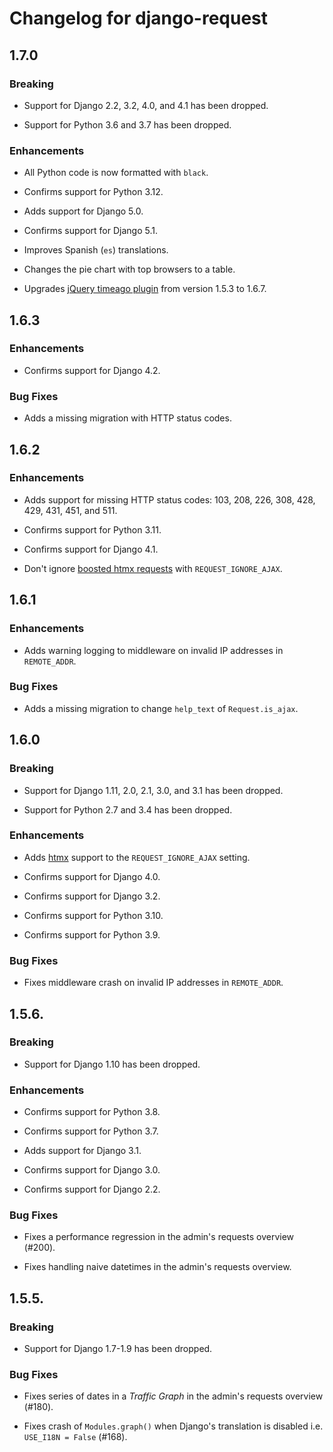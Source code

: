 # Changelog for django-request

## 1.7.0

### Breaking

* Support for Django 2.2, 3.2, 4.0, and 4.1 has been dropped.

* Support for Python 3.6 and 3.7 has been dropped.

### Enhancements

* All Python code is now formatted with ``black``.

* Confirms support for Python 3.12.

* Adds support for Django 5.0.

* Confirms support for Django 5.1.

* Improves Spanish (``es``) translations.

* Changes the pie chart with top browsers to a table.

* Upgrades [jQuery timeago plugin](https://timeago.yarp.com/) from version
  1.5.3 to 1.6.7.

## 1.6.3

### Enhancements

* Confirms support for Django 4.2.

### Bug Fixes

* Adds a missing migration with HTTP status codes.

## 1.6.2

### Enhancements

* Adds support for missing HTTP status codes: 103, 208, 226, 308, 428, 429,
  431, 451, and 511.

* Confirms support for Python 3.11.

* Confirms support for Django 4.1.

* Don't ignore [boosted htmx requests](https://htmx.org/attributes/hx-boost/)
  with ``REQUEST_IGNORE_AJAX``.

## 1.6.1

### Enhancements

* Adds warning logging to middleware on invalid IP addresses in
  ``REMOTE_ADDR``.

### Bug Fixes

* Adds a missing migration to change ``help_text`` of ``Request.is_ajax``.

## 1.6.0

### Breaking

* Support for Django 1.11, 2.0, 2.1, 3.0, and 3.1 has been dropped.

* Support for Python 2.7 and 3.4 has been dropped.

### Enhancements

* Adds [htmx](https://htmx.org/) support to the ``REQUEST_IGNORE_AJAX``
  setting.

* Confirms support for Django 4.0.

* Confirms support for Django 3.2.

* Confirms support for Python 3.10.

* Confirms support for Python 3.9.

### Bug Fixes

* Fixes middleware crash on invalid IP addresses in ``REMOTE_ADDR``.

## 1.5.6.

### Breaking

* Support for Django 1.10 has been dropped.

### Enhancements

* Confirms support for Python 3.8.

* Confirms support for Python 3.7.

* Adds support for Django 3.1.

* Confirms support for Django 3.0.

* Confirms support for Django 2.2.

### Bug Fixes

* Fixes a performance regression in the admin's requests overview (#200).

* Fixes handling naive datetimes in the admin's requests overview.

## 1.5.5.

### Breaking

* Support for Django 1.7-1.9 has been dropped.

### Bug Fixes

* Fixes series of dates in a _Traffic Graph_ in the admin's requests overview
  (#180).

* Fixes crash of ``Modules.graph()`` when Django's translation is disabled i.e.
  ``USE_I18N = False`` (#168).
